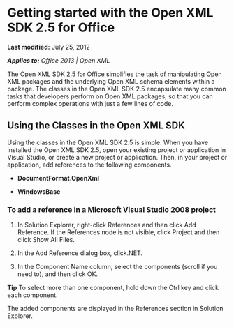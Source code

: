 <!--This is the start of the document-->
# Getting started with the Open XML SDK 2.5 for Office
**Last modified:** July 25, 2012

_**Applies to:** Office 2013 | Open XML_

The Open XML SDK 2.5 for Office simplifies the task of manipulating Open XML packages and the underlying Open XML schema elements within a package. The classes in the Open XML SDK 2.5 encapsulate many common tasks that developers perform on Open XML packages, so that you can perform complex operations with just a few lines of code.


## Using the Classes in the Open XML SDK
Using the classes in the Open XML SDK 2.5 is simple. When you have installed the Open XML SDK 2.5, open your existing project or application in Visual Studio, or create a new project or application. Then, in your project or application, add references to the following components.


-  **DocumentFormat.OpenXml**


-  **WindowsBase**




### To add a reference in a Microsoft Visual Studio 2008 project

1. In Solution Explorer, right-click References and then click Add Reference. If the References node is not visible, click Project and then click Show All Files.



2. In the Add Reference dialog box, click.NET.



3. In the Component Name column, select the components (scroll if you need to), and then click OK.


**Tip**  To select more than one component, hold down the Ctrl key and click each component.


  


The added components are displayed in the References section in Solution Explorer.

